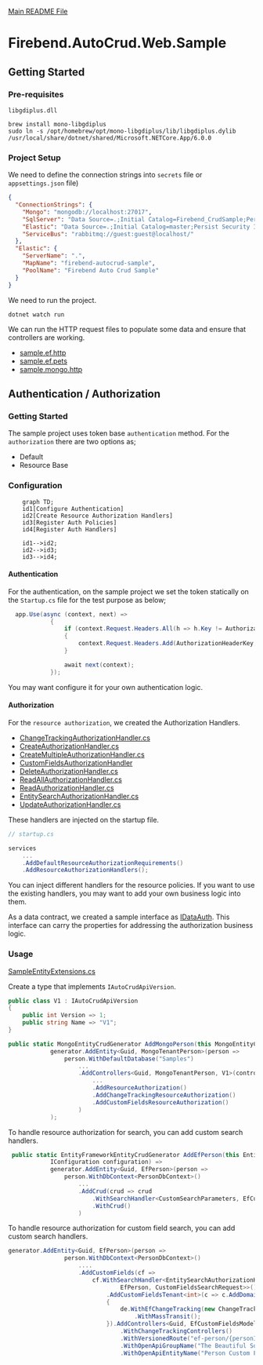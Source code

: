 [Main README File](https://github.com/firebend/auto-crud/blob/main/README.md)

# Firebend.AutoCrud.Web.Sample

## Getting Started

### Pre-requisites

`libgdiplus.dll`

```shell
brew install mono-libgdiplus
sudo ln -s /opt/homebrew/opt/mono-libgdiplus/lib/libgdiplus.dylib /usr/local/share/dotnet/shared/Microsoft.NETCore.App/6.0.0
```

### Project Setup

We need to define the connection strings into `secrets` file or `appsettings.json` file)

```json
{
  "ConnectionStrings": {
    "Mongo": "mongodb://localhost:27017",
    "SqlServer": "Data Source=.;Initial Catalog=Firebend_CrudSample;Persist Security Info=False;User ID=sa;Password={your_password};Encrypt=True;TrustServerCertificate=True;Connection Timeout=30;MultipleActiveResultSets=True;Max Pool Size=200;",
    "Elastic": "Data Source=.;Initial Catalog=master;Persist Security Info=False;User ID=sa;Password={your_password};Encrypt=True;TrustServerCertificate=True;Connection Timeout=30;MultipleActiveResultSets=True;Max Pool Size=200;",
    "ServiceBus": "rabbitmq://guest:guest@localhost/"
  },
  "Elastic": {
    "ServerName": ".",
    "MapName": "firebend-autocrud-sample",
    "PoolName": "Firebend Auto Crud Sample"
  }
}
```

We need to run the project.
```shell
dotnet watch run
```

We can run the HTTP request files to populate some data and ensure that controllers are working.

- [sample.ef.http](./sample.ef.http)
- [sample.ef.pets](./sample.ef.pets.http)
- [sample.mongo.http](./sample.mongo.http)

## Authentication / Authorization

### Getting Started
The sample project uses token base `authentication` method. For the `authorization` there are two options as;
- Default
- Resource Base

### Configuration

```mermaid
    graph TD;
    id1[Configure Authentication]
    id2[Create Resource Authorization Handlers]
    id3[Register Auth Policies]
    id4[Register Auth Handlers]
    
    id1-->id2;
    id2-->id3;
    id3-->id4;
```

#### Authentication
For the authentication, on the sample project we set the token statically on the `Startup.cs` file for the test purpose as below;

```c#
  app.Use(async (context, next) =>
            {
                if (context.Request.Headers.All(h => h.Key != AuthorizationHeaderKey))
                {
                    context.Request.Headers.Add(AuthorizationHeaderKey, AuthorizationHeaderValue);
                }

                await next(context);
            });
```

You may want configure it for your own authentication logic.

#### Authorization

For the `resource authorization`, we created the Authorization Handlers.

- [ChangeTrackingAuthorizationHandler.cs](./Authorization/Handlers/ChangeTrackingAuthorizationHandler.cs)
- [CreateAuthorizationHandler.cs](./Authorization/Handlers/CreateAuthorizationHandler.cs)
- [CreateMultipleAuthorizationHandler.cs](./Authorization/Handlers/CreateMultipleAuthorizationHandler.cs)
- [CustomFieldsAuthorizationHandler](./Authorization/Handlers/CustomFieldsAuthorizationHandler.cs)
- [DeleteAuthorizationHandler.cs](./Authorization/Handlers/DeleteAuthorizationHandler.cs)
- [ReadAllAuthorizationHandler.cs](./Authorization/Handlers/ReadAllAuthorizationHandler.cs)
- [ReadAuthorizationHandler.cs](./Authorization/Handlers/ReadAuthorizationHandler.cs)
- [EntitySearchAuthorizationHandler.cs](./Authorization/Handlers/EntitySearchAuthorizationHandler.cs)
- [UpdateAuthorizationHandler.cs](./Authorization/Handlers/UpdateAuthorizationHandler.cs)

These handlers are injected on the startup file. 

```c#
// startup.cs

services
    ...
    .AddDefaultResourceAuthorizationRequirements()
    .AddResourceAuthorizationHandlers();

```

You can inject different handlers for the resource policies. If you want to use the existing handlers, you may want to add your own business logic into them.

As a data contract, we created a sample interface as [IDataAuth](./Models/IDataAuth.cs). This interface can carry the properties for addressing the authorization business logic.

### Usage

[SampleEntityExtensions.cs](./Extensions/SampleEntityExtensions.cs)

Create a type that implements `IAutoCrudApiVersion`.
```c#
public class V1 : IAutoCrudApiVersion
{
    public int Version => 1;
    public string Name => "V1";
}
```

```c#
public static MongoEntityCrudGenerator AddMongoPerson(this MongoEntityCrudGenerator generator) =>
            generator.AddEntity<Guid, MongoTenantPerson>(person =>
                person.WithDefaultDatabase("Samples")
                    ...
                    .AddControllers<Guid, MongoTenantPerson, V1>(controllers => controllers
                        ...
                        .AddResourceAuthorization()
                        .AddChangeTrackingResourceAuthorization()
                        .AddCustomFieldsResourceAuthorization()
                    )
            );

```

To handle resource authorization for search, you can add custom search handlers.

```c#
 public static EntityFrameworkEntityCrudGenerator AddEfPerson(this EntityFrameworkEntityCrudGenerator generator,
            IConfiguration configuration) =>
            generator.AddEntity<Guid, EfPerson>(person =>
                person.WithDbContext<PersonDbContext>()
                    ...
                    .AddCrud(crud => crud
                        .WithSearchHandler<CustomSearchParameters, EfCustomSearchHandler>()
                        .WithCrud()
                    )
```

To handle resource authorization for custom field search, you can add custom search handlers.

```c#
generator.AddEntity<Guid, EfPerson>(person =>
                person.WithDbContext<PersonDbContext>()
                    ....
                    .AddCustomFields(cf =>
                        cf.WithSearchHandler<EntitySearchAuthorizationHandler<Guid,
                                EfPerson, CustomFieldsSearchRequest>>()
                            .AddCustomFieldsTenant<int>(c => c.AddDomainEvents(de =>
                            {
                                de.WithEfChangeTracking(new ChangeTrackingOptions { PersistCustomContext = true })
                                    .WithMassTransit();
                            }).AddControllers<Guid, EfCustomFieldsModelTenant<Guid, EfPerson, int>, V1>(controllers => controllers
                                .WithChangeTrackingControllers()
                                .WithVersionedRoute("ef-person/{personId}/custom-fields", "api")
                                .WithOpenApiGroupName("The Beautiful Sql People Custom Fields")
                                .WithOpenApiEntityName("Person Custom Field", "Person Custom Fields"))))
```

